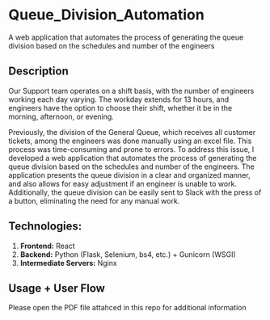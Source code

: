 # Queue_Division_Automation
A web application that automates the process of generating the queue division based on the schedules and number of the engineers
## Description
Our Support team operates on a shift basis, with the number of engineers working each day varying. The workday extends for 13 hours, and engineers have the option to choose their shift, whether it be in the morning, afternoon, or evening.

Previously, the division of the General Queue, which receives all customer tickets, among the engineers was done manually using an excel file. This process was time-consuming and prone to errors. To address this issue, I developed a web application that automates the process of generating the queue division based on the schedules  and number of the engineers. The application presents the queue division in a clear and organized manner, and also allows for easy adjustment if an engineer is unable to work. Additionally, the queue division can be easily sent to Slack with the press of a button, eliminating the need for any manual work.

## Technologies:

1. **Frontend:** React
1. **Backend:** Python (Flask, Selenium, bs4, etc.) + Gunicorn (WSGI)
1. **Intermediate Servers:** Nginx

## Usage + User Flow
Please open the PDF file attahced in this repo for additional information 
